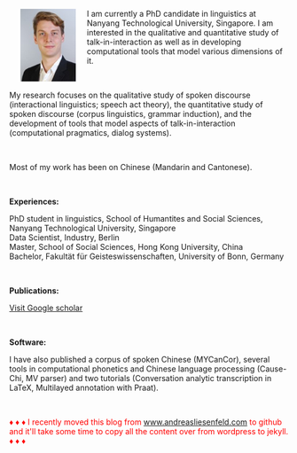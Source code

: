 <p><img src="pic.jpg" alt="Picture" style="float:left;border:2;" hspace="20">

I am currently a PhD candidate in linguistics at Nanyang Technological University, Singapore. I am interested in the qualitative and quantitative study of talk-in-interaction as well as in developing computational tools that model various dimensions of it.<br />

<br />

My research focuses on the qualitative study of spoken discourse (interactional linguistics; speech act theory), the quantitative study of spoken discourse (corpus linguistics, grammar induction), and the development of tools that model aspects of talk-in-interaction (computational pragmatics, dialog systems).<br />

<br />

Most of my work has been on Chinese (Mandarin and Cantonese).<br />

<br />

<b>Experiences:</b><br>


PhD student in linguistics, School of Humantites and Social Sciences, Nanyang Technological University, Singapore<br>
Data Scientist, Industry, Berlin<br>
Master, School of Social Sciences, Hong Kong University, China<br>
Bachelor, Fakultät für Geisteswissenschaften, University of Bonn, Germany<br />

<br />

<b>Publications:</b><br>

<a href=" https://scholar.google.com/citations?user=pMjOZNsAAAAJ">Visit Google scholar</a><br />

<br />

<b>Software:</b><br>

I have also published a corpus of spoken Chinese (MYCanCor), several tools in computational phonetics and Chinese language processing (Cause-Chi, MV parser) and two tutorials (Conversation analytic transcription in LaTeX, Multilayed annotation with Praat).<br />

<br />

<font color="red">&#9830; &#9830; &#9830; I recently moved this blog from www.andreasliesenfeld.com to github and it'll take some time to copy all the content over from wordpress to jekyll. &#9830; &#9830; &#9830;</font><br />

<br />
